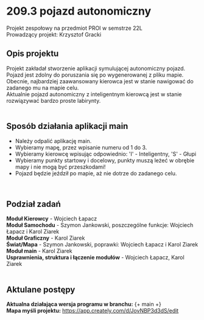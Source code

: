 # 209.3 pojazd autonomiczny

Projekt zespołowy na przedmiot PROI w semstrze 22L<br/>
Prowadzący projekt: Krzysztof Gracki


## Opis projektu
Projekt zakładał stworzenie aplikacji symulującej autonomiczny pojazd.<br/>
Pojazd jest zdolny do poruszania się po wygenerowanej z pliku mapie.<br/>
Obecnie, najbardziej zaawansowany kierowca jest w stanie nawigować do zadanego mu na mapie celu.<br/>
Aktualnie pojazd autonomiczny z inteligentnym kierowcą jest w stanie rozwiązywać bardzo proste labirynty.<br/>
<br/>

## Sposób działania aplikacji main
- Należy odpalić aplikację main.<br/>
- Wybieramy mapę, przez wpisanie numeru od 1 do 3.<br/>
- Wybieramy kierowcę wpisując odpowiednio: 'I' - Inteligentny, 'S' - Głupi<br/>
- Wybieramy punkty startowy i docelowy, punkty muszą leżeć w obrębie mapy i nie mogą być przeszkodami!<br/>
- Pojazd będzie jeździł po mapie, aż nie dotrze do zadanego celu.<br/>
<br/>

## Podział zadań
**Moduł Kierowcy**  - Wojciech Łapacz<br/>
**Moduł Samochodu**  - Szymon Jankowski, poszczególne funkcje: Wojciech Łapacz i Karol Ziarek<br/>
**Moduł Graficzny**  - Karol Ziarek<br/>
**Świat/Mapa**  - Szymon Jankowski, poprawki: Wojciech Łapacz i Karol Ziarek<br/>
**Moduł main** - Karol Ziarek<br/>
**Usprawnienia, struktura i łączenie modułów** - Wojciech Łapacz, Karol Ziarek<br/>
<br/>


## Aktulane postępy
**Aktualna działająca wersja programu w branchu:** {+ main +}<br/>
**Mapa myśli projektu:** https://app.creately.com/d/JovNBP3d3dS/edit
